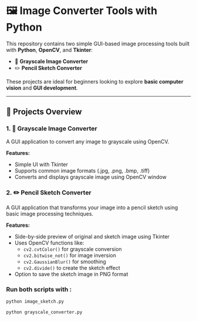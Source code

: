 # 🖼️ Image Converter Tools with Python

This repository contains two simple GUI-based image processing tools built with **Python**, **OpenCV**, and **Tkinter**:

- 🎨 **Grayscale Image Converter**  
- ✏️ **Pencil Sketch Converter**

These projects are ideal for beginners looking to explore **basic computer vision** and **GUI development**.

---

## 📁 Projects Overview

### 1. 🎨 Grayscale Image Converter

A GUI application to convert any image to grayscale using OpenCV.

**Features:**
- Simple UI with Tkinter
- Supports common image formats (.jpg, .png, .bmp, .tiff)
- Converts and displays grayscale image using OpenCV window




### 2. ✏️ Pencil Sketch Converter

A GUI application that transforms your image into a pencil sketch using basic image processing techniques.

**Features:**
- Side-by-side preview of original and sketch image using Tkinter
- Uses OpenCV functions like:
  - `cv2.cvtColor()` for grayscale conversion
  - `cv2.bitwise_not()` for image inversion
  - `cv2.GaussianBlur()` for smoothing
  - `cv2.divide()` to create the sketch effect
- Option to save the sketch image in PNG format



### Run both scripts with :
```bash
python image_sketch.py

python grayscale_converter.py
